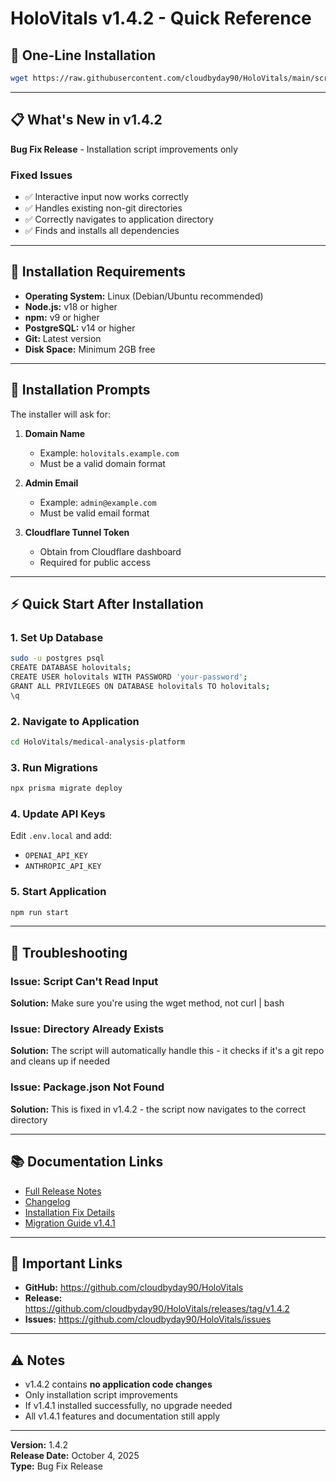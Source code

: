 # HoloVitals v1.4.2 - Quick Reference

## 🚀 One-Line Installation

```bash
wget https://raw.githubusercontent.com/cloudbyday90/HoloVitals/main/scripts/install-v1.4.2.sh && chmod +x install-v1.4.2.sh && ./install-v1.4.2.sh
```

---

## 📋 What's New in v1.4.2

**Bug Fix Release** - Installation script improvements only

### Fixed Issues
- ✅ Interactive input now works correctly
- ✅ Handles existing non-git directories
- ✅ Correctly navigates to application directory
- ✅ Finds and installs all dependencies

---

## 🔧 Installation Requirements

- **Operating System:** Linux (Debian/Ubuntu recommended)
- **Node.js:** v18 or higher
- **npm:** v9 or higher
- **PostgreSQL:** v14 or higher
- **Git:** Latest version
- **Disk Space:** Minimum 2GB free

---

## 📝 Installation Prompts

The installer will ask for:

1. **Domain Name**
   - Example: `holovitals.example.com`
   - Must be a valid domain format

2. **Admin Email**
   - Example: `admin@example.com`
   - Must be valid email format

3. **Cloudflare Tunnel Token**
   - Obtain from Cloudflare dashboard
   - Required for public access

---

## ⚡ Quick Start After Installation

### 1. Set Up Database
```bash
sudo -u postgres psql
CREATE DATABASE holovitals;
CREATE USER holovitals WITH PASSWORD 'your-password';
GRANT ALL PRIVILEGES ON DATABASE holovitals TO holovitals;
\q
```

### 2. Navigate to Application
```bash
cd HoloVitals/medical-analysis-platform
```

### 3. Run Migrations
```bash
npx prisma migrate deploy
```

### 4. Update API Keys
Edit `.env.local` and add:
- `OPENAI_API_KEY`
- `ANTHROPIC_API_KEY`

### 5. Start Application
```bash
npm run start
```

---

## 🐛 Troubleshooting

### Issue: Script Can't Read Input
**Solution:** Make sure you're using the wget method, not curl | bash

### Issue: Directory Already Exists
**Solution:** The script will automatically handle this - it checks if it's a git repo and cleans up if needed

### Issue: Package.json Not Found
**Solution:** This is fixed in v1.4.2 - the script now navigates to the correct directory

---

## 📚 Documentation Links

- [Full Release Notes](RELEASE_NOTES_V1.4.2.md)
- [Changelog](CHANGELOG_V1.4.2.md)
- [Installation Fix Details](INSTALLATION_SCRIPT_COMPLETE_FIX.md)
- [Migration Guide v1.4.1](MIGRATION_GUIDE_V1.4.1.md)

---

## 🔗 Important Links

- **GitHub:** https://github.com/cloudbyday90/HoloVitals
- **Release:** https://github.com/cloudbyday90/HoloVitals/releases/tag/v1.4.2
- **Issues:** https://github.com/cloudbyday90/HoloVitals/issues

---

## ⚠️ Notes

- v1.4.2 contains **no application code changes**
- Only installation script improvements
- If v1.4.1 installed successfully, no upgrade needed
- All v1.4.1 features and documentation still apply

---

**Version:** 1.4.2  
**Release Date:** October 4, 2025  
**Type:** Bug Fix Release